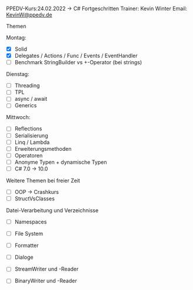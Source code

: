 PPEDV-Kurs:24.02.2022 -> C# Fortgeschritten
Trainer: Kevin Winter
Email: KevinW@ppedv.de

Themen

Montag:

- [x] Solid 
- [x] Delegates / Actions / Func / Events / EventHandler
- [ ] Benchmark StringBuilder vs +-Operator (bei strings)

Dienstag:
- [ ] Threading
- [ ] TPL
- [ ] async / await
- [ ] Generics

Mittwoch:
- [ ] Reflections 
- [ ] Serialisierung
- [ ] Linq / Lambda 
- [ ] Erweiterungsmethoden  
- [ ] Operatoren
- [ ] Anonyme Typen + dynamische Typen 
- [ ] C# 7.0 -> 10.0

Weitere Themen bei freier Zeit
- [ ] OOP -> Crashkurs
- [ ] StructVsClasses 

Datei-Verarbeitung und Verzeichnisse
- [ ] Namespaces
- [ ] File System
- [ ] Formatter
- [ ] Dialoge
- [ ] StreamWriter und -Reader
- [ ] BinaryWriter und -Reader









